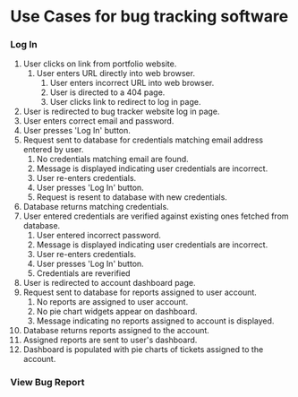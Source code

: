 # **Use Cases for bug tracking software**

### Log In
1. User clicks on link from portfolio website.
   1. User enters URL directly into web browser.
      1. User enters incorrect URL into web browser.
      2. User is directed to a 404 page.
      3. User clicks link to redirect to log in page.
2. User is redirected to bug tracker website log in page.
3. User enters correct email and password.
4. User presses 'Log In' button.
5. Request sent to database for credentials matching email address entered by user.
   1. No credentials matching email are found.
   2. Message is displayed indicating user credentials are incorrect.
   3. User re-enters credentials.
   4. User presses 'Log In' button.
   5. Request is resent to database with new credentials.
6. Database returns matching credentials.
7. User entered credentials are verified against existing ones fetched from database.
   1. User entered incorrect password.
   2. Message is displayed indicating user credentials are incorrect.
   3. User re-enters credentials.
   4. User presses 'Log In' button.
   5. Credentials are reverified
8. User is redirected to account dashboard page.
9. Request sent to database for reports assigned to user account.
   1.  No reports are assigned to user account.
   2.  No pie chart widgets appear on dashboard.
   3.  Message indicating no reports assigned to account is displayed.
10. Database returns reports assigned to the account.
11. Assigned reports are sent to user's dashboard.
12. Dashboard is populated with pie charts of tickets assigned to the account.

### View Bug Report
